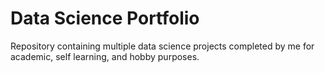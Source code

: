 # Data Science Portfolio
Repository containing multiple data science projects completed by me for academic, self learning, and hobby purposes.

